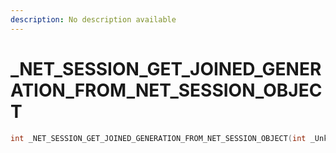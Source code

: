 ```yaml
---
description: No description available 
---
```


# _NET_SESSION_GET_JOINED_GENERATION_FROM_NET_SESSION_OBJECT

```cpp
int _NET_SESSION_GET_JOINED_GENERATION_FROM_NET_SESSION_OBJECT(int _Unk0);
```